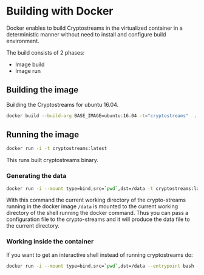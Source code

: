 # Building with Docker

Docker enables to build Cryptostreams in the virtualized container in a deterministic manner without need to install and configure build environment.

The build consists of 2 phases:

- Image build
- Image run

## Building the image

Building the Cryptostreams for ubuntu 16.04.

```bash
docker build --build-arg BASE_IMAGE=ubuntu:16.04 -t="cryptostreams"  .
```

## Running the image

```bash
docker run -i -t cryptostreams:latest
```

This runs built cryptostreams binary.

### Generating the data

```bash
docker run -i --mount type=bind,src=`pwd`,dst=/data -t cryptostreams:latest -c crypto-streams-config.json
```
With this command the current working directory of the crypto-streams running in the docker image `/data` is mounted to the current working directory of the shell running the docker command. Thus you can pass a configuration file to the crypto-streams and it will produce the data file to the current directory.

### Working inside the container

If you want to get an interactive shell instead of running cryptostreams do:

```bash
docker run -i --mount type=bind,src=`pwd`,dst=/data --entrypoint bash -t cryptostreams:latest
```
